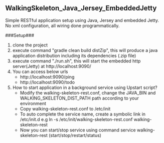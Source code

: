 WalkingSkeleton_Java_Jersey_EmbeddedJetty
-----------------------------------------
Simple RESTful application setup using Java, Jersey and embedded Jetty.
No xml configuration, all wiring done programmatically.

###Setup###
1. clone the project
2. execute command "gradle clean build distZip", this will produce a java application distribution including its dependencies (.zip file)
3. execute command "./run.sh", this will start the embedded http server(Jetty) at http://localhost:9090/
4. You can access below urls
    * http://localhost:9090/ping
    * http://localhost:9090/todo
5. How to start application in a background service using Upstart script?
    * Modify the walking-skeleton-rest.conf, change the JAVA_BIN and WALKING_SKELETON_DIST_PATH path according to your environment
    * Copy walking-skeleton-rest.conf to /etc/init
    * To auto complete the service name, create a symbolic link in /etc/init.d e.g ln -s /etc/init/walking-skeleton-rest.conf walking-skeleton-rest
    * Now you can start/stop service using command  service walking-skeleton-rest (start/stop/restart/status)

